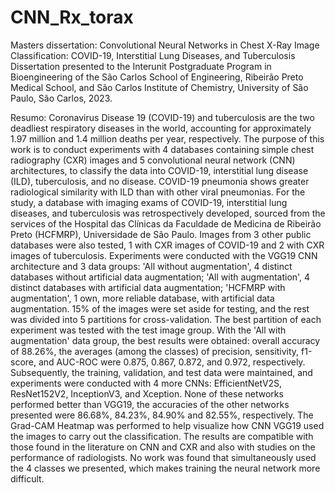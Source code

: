 # CNN_Rx_torax

Masters dissertation:
Convolutional Neural Networks in Chest X-Ray Image Classification: COVID-19, Interstitial Lung Diseases, and Tuberculosis
Dissertation presented to the Interunit Postgraduate Program in Bioengineering of the São Carlos School of Engineering, Ribeirão Preto Medical School, and São Carlos Institute of Chemistry, University of São Paulo, São Carlos, 2023.

Resumo:
Coronavirus Disease 19 (COVID-19) and tuberculosis are the two deadliest respiratory diseases in the world, accounting for approximately 1.97 million and 1.4 million deaths per year, respectively. The purpose of this work is to conduct experiments with 4 databases containing simple chest radiography (CXR) images and 5 convolutional neural network (CNN) architectures, to classify the data into COVID-19, interstitial lung disease (ILD), tuberculosis, and no disease. COVID-19 pneumonia shows greater radiological similarity with ILD than with other viral pneumonias. For the study, a database with imaging exams of COVID-19, interstitial lung diseases, and tuberculosis was retrospectively developed, sourced from the services of the Hospital das Clínicas da Faculdade de Medicina de Ribeirão Preto (HCFMRP), Universidade de São Paulo. Images from 3 other public databases were also tested, 1 with CXR images of COVID-19 and 2 with CXR images of tuberculosis. Experiments were conducted with the VGG19 CNN architecture and 3 data groups: 'All without augmentation', 4 distinct databases without artificial data augmentation; 'All with augmentation', 4 distinct databases with artificial data augmentation; 'HCFMRP with augmentation', 1 own, more reliable database, with artificial data augmentation. 15\% of the images were set aside for testing, and the rest was divided into 5 partitions for cross-validation. The best partition of each experiment was tested with the test image group. With the 'All with augmentation' data group, the best results were obtained: overall accuracy of 88.26\%, the averages (among the classes) of precision, sensitivity, f1-score, and AUC-ROC were 0.875, 0.867, 0.872, and 0.972, respectively. Subsequently, the training, validation, and test data were maintained, and experiments were conducted with 4 more CNNs: EfficientNetV2S, ResNet152V2, InceptionV3, and Xception. None of these networks performed better than VGG19, the accuracies of the other networks presented were 86.68\%, 84.23\%, 84.90\% and 82.55\%, respectively. The Grad-CAM Heatmap was performed to help visualize how CNN VGG19 used the images to carry out the classification. The results are compatible with those found in the literature on CNN and CXR and also with studies on the performance of radiologists. No work was found that simultaneously used the 4 classes we presented, which makes training the neural network more difficult.
